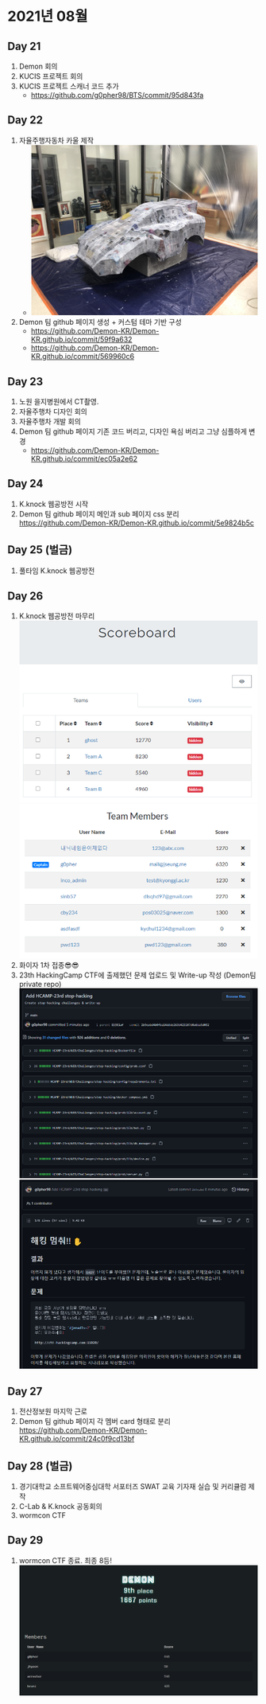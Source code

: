 # 2021년 08월

## Day 21
1. Demon 회의
2. KUCIS 프로젝트 회의
3. KUCIS 프로젝트 스캐너 코드 추가   
    - https://github.com/g0pher98/BTS/commit/95d843fa


## Day 22
1. 자율주행자동차 카울 제작  
    - ![img](./resource/20210822.jpg)
2. Demon 팀 github 페이지 생성 + 커스텀 테마 기반 구성  
    - https://github.com/Demon-KR/Demon-KR.github.io/commit/59f9a632
    - https://github.com/Demon-KR/Demon-KR.github.io/commit/569960c6


## Day 23
1. 노원 을지병원에서 CT촬영.
2. 자율주행차 디자인 회의
3. 자율주행차 개발 회의
4. Demon 팀 github 페이지 기존 코드 버리고, 디자인 욕심 버리고 그냥 심플하게 변경
    - https://github.com/Demon-KR/Demon-KR.github.io/commit/ec05a2e62


## Day 24
1. K.knock 웹공방전 시작
2. Demon 팀 github 페이지 메인과 sub 페이지 css 분리
    https://github.com/Demon-KR/Demon-KR.github.io/commit/5e9824b5c

## Day 25 (벌금)
1. 풀타임 K.knock 웹공방전

## Day 26
1. K.knock 웹공방전 마무리
    ![kknock1](./resource/kknock-web-attack_defense-1.png)
    ![kknock2](./resource/kknock-web-attack_defense-2.png)
2. 화이자 1차 접종😎😎
3. 23th HackingCamp CTF에 출제했던 문제 업로드 및 Write-up 작성
    (Demon팀 private repo)
    ![demon](./resource/stophacking.png)
    ![demon2](./resource/stophacking-2.png)

## Day 27
1. 전산정보원 마지막 근로
2. Demon 팀 github 페이지 각 멤버 card 형태로 분리
    https://github.com/Demon-KR/Demon-KR.github.io/commit/24c0f9cd13bf

## Day 28 (벌금)
1. 경기대학교 소프트웨어중심대학 서포터즈 SWAT 교육 기자재 실습 및 커리큘럼 제작
2. C-Lab & K.knock 공동회의
3. wormcon CTF

## Day 29
1. wormcon CTF 종료. 최종 8등!
    ![wormcon](./resource/wormcon.png)
